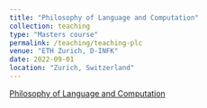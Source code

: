 ```yaml
---
title: "Philosophy of Language and Computation"
collection: teaching
type: "Masters course"
permalink: /teaching/teaching-plc
venue: "ETH Zurich, D-INFK"
date: 2022-09-01
location: "Zurich, Switzerland"
---
```

[Philosophy of Language and Computation](https://rycolab.io/classes/phil-f22/)